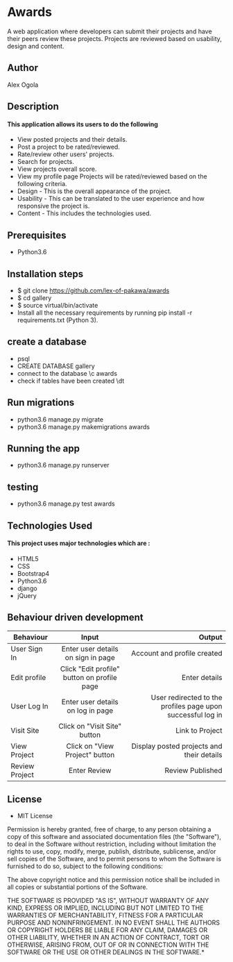 # Awards

A web application where developers can submit their projects and have their peers review these projects. Projects are reviewed based on usability, design and content.

## Author

Alex Ogola

## Description

#### This application allows its users to do the following

* View posted projects and their details.
* Post a project to be rated/reviewed.
* Rate/review other users' projects.
* Search for projects.
* View projects overall score.
* View my profile page Projects will be rated/reviewed based on the following criteria.
* Design - This is the overall appearance of the project.
* Usability - This can be translated to the user experience and how responsive the project is.
* Content - This includes the technologies used.


## Prerequisites
* Python3.6

## Installation steps
* $ git clone https://github.com/lex-of-pakawa/awards
* $ cd gallery
* $ source virtual/bin/activate
* Install all the necessary requirements by running pip install -r requirements.txt (Python 3).

## create a database

* psql
* CREATE DATABASE gallery
* connect to the database \c awards
* check if tables have been created \dt

## Run migrations

* python3.6 manage.py migrate
* python3.6 manage.py makemigrations awards

## Running the app

* python3.6 manage.py runserver

## testing

* python3.6 manage.py test awards


## Technologies Used

#### This project uses major technologies which are :
* HTML5
* CSS
* Bootstrap4
* Python3.6
* django
* jQuery

## Behaviour driven development
| Behaviour   |      Input     |  Output |
|----------|:-------------:|------:|
| User Sign In | Enter user details on sign in page |   Account and profile created |
| Edit profile | Click "Edit profile" button on profile page |   Enter details |
| User Log In | Enter user details on log in page |   User redirected to the profiles page upon successful log in |
| Visit Site | Click on "Visit Site" button |   Link to Project |
| View Project | Click on "View Project" button |  Display posted projects and their details |
| Review Project | Enter Review |  Review Published |


## License

* MIT License


Permission is hereby granted, free of charge, to any person obtaining a copy
of this software and associated documentation files (the "Software"), to deal
in the Software without restriction, including without limitation the rights
to use, copy, modify, merge, publish, distribute, sublicense, and/or sell
copies of the Software, and to permit persons to whom the Software is
furnished to do so, subject to the following conditions:

The above copyright notice and this permission notice shall be included in all
copies or substantial portions of the Software.

THE SOFTWARE IS PROVIDED "AS IS", WITHOUT WARRANTY OF ANY KIND, EXPRESS OR
IMPLIED, INCLUDING BUT NOT LIMITED TO THE WARRANTIES OF MERCHANTABILITY,
FITNESS FOR A PARTICULAR PURPOSE AND NONINFRINGEMENT. IN NO EVENT SHALL THE
AUTHORS OR COPYRIGHT HOLDERS BE LIABLE FOR ANY CLAIM, DAMAGES OR OTHER
LIABILITY, WHETHER IN AN ACTION OF CONTRACT, TORT OR OTHERWISE, ARISING FROM,
OUT OF OR IN CONNECTION WITH THE SOFTWARE OR THE USE OR OTHER DEALINGS IN THE
SOFTWARE.*
